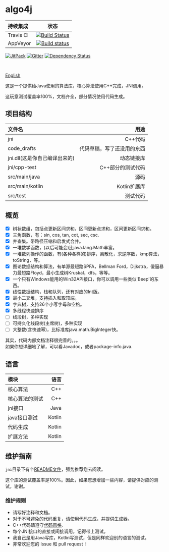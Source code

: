 
# algo4j

持续集成|状态
:---|:---:
Travis CI|[![Build Status](https://travis-ci.org/ice1000/algo4j.svg?branch=master)](https://travis-ci.org/ice1000/algo4j)
AppVeyor|[![Build status](https://ci.appveyor.com/api/projects/status/atqp1d81m5irdr9q?svg=true)](https://ci.appveyor.com/project/ice1000/algo4j)

[![JitPack](https://jitpack.io/v/ice1000/algo4j.svg)](https://jitpack.io/#ice1000/algo4j)
[![Gitter](https://badges.gitter.im/ice1000/algo4j.svg)](https://gitter.im/ice1000/algo4j)
[![Dependency Status](https://www.versioneye.com/user/projects/58df4c81d6c98d004652f35a/badge.svg?style=square)](https://www.versioneye.com/user/projects/58df4c81d6c98d004652f35a)

<br/>

[English](./README.md)

这是一个提供给Java使用的算法库，核心算法使用C++完成，JNI调用。

这玩意测试覆盖率100%，文档齐全，部分情况使用代码生成。

## 项目结构

文件名|用途
:---|---:
jni|C++代码
code_drafts|代码草稿，写了还没用的东西
jni.dll(这是你自己编译出来的)|动态链接库
jni/cpp-test|C++部分的测试代码
src/main/java|源码
src/main/kotlin|Kotlin扩展库
src/test|测试代码

## 概览

- [X] 树状数组，包括点更新区间求和，区间更新点求和，区间更新区间求和。
- [X] 三角函数，有：sin, cos, tan, cot, sec, csc.
- [X] 并查集。带路径压缩和启发式合并。
- [X] 一堆数学函数，(以后可能会)比java.lang.Math丰富。
- [X] 一堆数列操作的函数，有(各种各样的)排序，离散化，求逆序数，kmp算法，toString，等。
- [X] 图论数据结构和算法，有单源最短路SPFA，Bellman Ford，Dijkstra，傻逼暴力最短路Floyd，最小生成树Kruskal，dfs，等等。
- [X] 一个只有Windows能用的Win32API接口，你可以调用一些类似'Beep'的东西。
- [X] 线性数据结构，栈和队列，还有对应的Int版。
- [X] 最小二叉堆，支持插入和取顶端。
- [X] 字典树，支持26个小写字母和空格。
- [X] 多线程快速排序
- [ ] 线段树，多种实现
- [ ] 可持久化线段树(主席树)，多种实现
- [ ] 大整数(含快速幂)，比标准库java.math.BigInteger快。

其实，代码内部文档注释很完善的。。。<br/>
如果你想详细地了解，可以看Javadoc，或者package-info.java.

## 语言

模块|语言
:---|---:
核心算法|C++
核心算法的测试|C++
jni接口|Java
java接口测试|Kotlin
代码生成|Kotlin
扩展方法|Kotlin

## 维护指南

`jni`目录下有个[README文件](./jni/README.md)，强势推荐您去阅读。

这个库的测试覆盖率是100%。因此，如果您想增加一些内容，请提供对应的测试，谢谢。

### 维护规则

+ 请写好注释和文档。
+ 对于不可避免的代码重复，请使用代码生成，并提供生成器。
+ C++代码请遵守[代码风格](./jni/README.md).
+ 每个JNI接口的直接或间接调用，记得带上测试。
+ 我自己是用Java写库，Kotlin写测试，但是同样欢迎别的语言的测试。
+ 非常欢迎您的 Issue 和 pull request！
